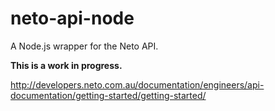 # neto-api-node
A Node.js wrapper for the Neto API.

**This is a work in progress.**

http://developers.neto.com.au/documentation/engineers/api-documentation/getting-started/getting-started/

